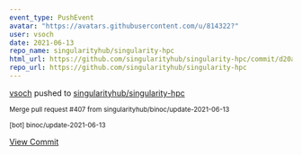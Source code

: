 ```yaml
---
event_type: PushEvent
avatar: "https://avatars.githubusercontent.com/u/814322?"
user: vsoch
date: 2021-06-13
repo_name: singularityhub/singularity-hpc
html_url: https://github.com/singularityhub/singularity-hpc/commit/d20a801636dd22fce86ba4ceb2b39b418b78b20e
repo_url: https://github.com/singularityhub/singularity-hpc
---
```


<a href='https://github.com/vsoch' target='_blank'>vsoch</a> pushed to <a href='https://github.com/singularityhub/singularity-hpc' target='_blank'>singularityhub/singularity-hpc</a>

<small>Merge pull request #407 from singularityhub/binoc/update-2021-06-13

[bot] binoc/update-2021-06-13</small>

<a href='https://github.com/singularityhub/singularity-hpc/commit/d20a801636dd22fce86ba4ceb2b39b418b78b20e' target='_blank'>View Commit</a>